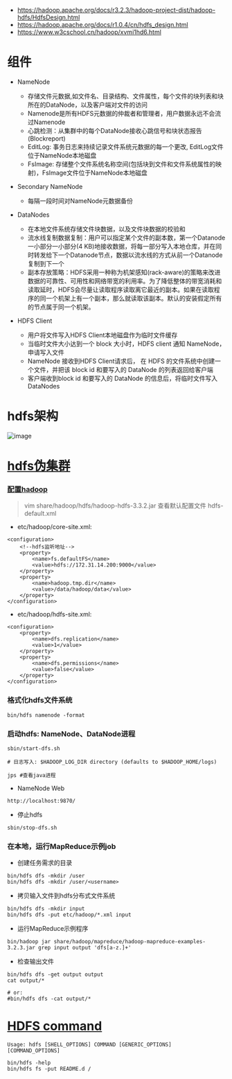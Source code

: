 * https://hadoop.apache.org/docs/r3.2.3/hadoop-project-dist/hadoop-hdfs/HdfsDesign.html
* https://hadoop.apache.org/docs/r1.0.4/cn/hdfs_design.html
* https://www.w3cschool.cn/hadoop/xvmi1hd6.html


# 组件
* NameNode
  - 存储文件元数据,如文件名、目录结构、文件属性，每个文件的块列表和块所在的DataNode，以及客户端对文件的访问
  - Namenode是所有HDFS元数据的仲裁者和管理者，用户数据永远不会流过Namenode
  - 心跳检测：从集群中的每个DataNode接收心跳信号和块状态报告(Blockreport)
  - EditLog: 事务日志来持续记录文件系统元数据的每一个更改, EditLog文件位于NameNode本地磁盘
  - FsImage: 存储整个文件系统名称空间(包括块到文件和文件系统属性的映射)，FsImage文件位于NameNode本地磁盘

* Secondary NameNode
  - 每隔一段时间对NameNode元数据备份

* DataNodes
  - 在本地文件系统存储文件块数据，以及文件块数据的校验和
  - 流水线复制数据复制：用户可以指定某个文件的副本数，第一个Datanode一小部分一小部分(4 KB)地接收数据，将每一部分写入本地仓库，并在同时转发给下一个Datanode节点，数据以流水线的方式从前一个Datanode复制到下一个
  - 副本存放策略：HDFS采用一种称为机架感知(rack-aware)的策略来改进数据的可靠性、可用性和网络带宽的利用率。为了降低整体的带宽消耗和读取延时，HDFS会尽量让读取程序读取离它最近的副本。如果在读取程序的同一个机架上有一个副本，那么就读取该副本。默认的安装假定所有的节点属于同一个机架。

* HDFS Client
  - 用户将文件写入HDFS Client本地磁盘作为临时文件缓存
  - 当临时文件大小达到一个 block 大小时，HDFS client 通知 NameNode，申请写入文件
  - NameNode 接收到HDFS Client请求后， 在 HDFS 的文件系统中创建一个文件，并把该 block id 和要写入的 DataNode 的列表返回给客户端
  - 客户端收到block id 和要写入的 DataNode 的信息后，将临时文件写入 DataNodes 


# hdfs架构
![image](https://hadoop.apache.org/docs/r3.2.3/hadoop-project-dist/hadoop-hdfs/images/hdfsarchitecture.png)


# [hdfs伪集群](https://hadoop.apache.org/docs/r3.2.3/hadoop-project-dist/hadoop-common/SingleCluster.html#Pseudo-Distributed_Operation)
### [配置hadoop](https://hadoop.apache.org/docs/r3.2.3/hadoop-project-dist/hadoop-common/ClusterSetup.html#Configuring_Hadoop_in_Non-Secure_Mode)
> vim share/hadoop/hdfs/hadoop-hdfs-3.3.2.jar 查看默认配置文件 hdfs-default.xml
* etc/hadoop/core-site.xml:
```
<configuration>
    <!--hdfs监听地址-->
    <property>
        <name>fs.defaultFS</name>
        <value>hdfs://172.31.14.200:9000</value>
    </property>
    <property>
        <name>hadoop.tmp.dir</name>
        <value>/data/hadoop/data</value>
    </property>
</configuration>
```
* etc/hadoop/hdfs-site.xml:
```
<configuration>
    <property>
        <name>dfs.replication</name>
        <value>1</value>
    </property>
    <property>
        <name>dfs.permissions</name>
        <value>false</value>
    </property>
</configuration>
```

### 格式化hdfs文件系统
```
bin/hdfs namenode -format
```

### 启动hdfs: NameNode、DataNode进程
```
sbin/start-dfs.sh

# 日志写入: $HADOOP_LOG_DIR directory (defaults to $HADOOP_HOME/logs)

jps #查看java进程
```
* NameNode Web
```
http://localhost:9870/
```
* 停止hdfs
```
sbin/stop-dfs.sh
```

### 在本地，运行MapReduce示例job
* 创建任务需求的目录
```
bin/hdfs dfs -mkdir /user
bin/hdfs dfs -mkdir /user/<username>
```
* 拷贝输入文件到hdfs分布式文件系统
```
bin/hdfs dfs -mkdir input
bin/hdfs dfs -put etc/hadoop/*.xml input
```
* 运行MapReduce示例程序
```
bin/hadoop jar share/hadoop/mapreduce/hadoop-mapreduce-examples-3.2.3.jar grep input output 'dfs[a-z.]+'
```
* 检查输出文件
```
bin/hdfs dfs -get output output
cat output/*

# or:
#bin/hdfs dfs -cat output/*
```

# [HDFS command](https://hadoop.apache.org/docs/r3.2.3/hadoop-project-dist/hadoop-hdfs/HDFSCommands.html)
```
Usage: hdfs [SHELL_OPTIONS] COMMAND [GENERIC_OPTIONS] [COMMAND_OPTIONS]

bin/hdfs -help
bin/hdfs fs -put README.d /
```